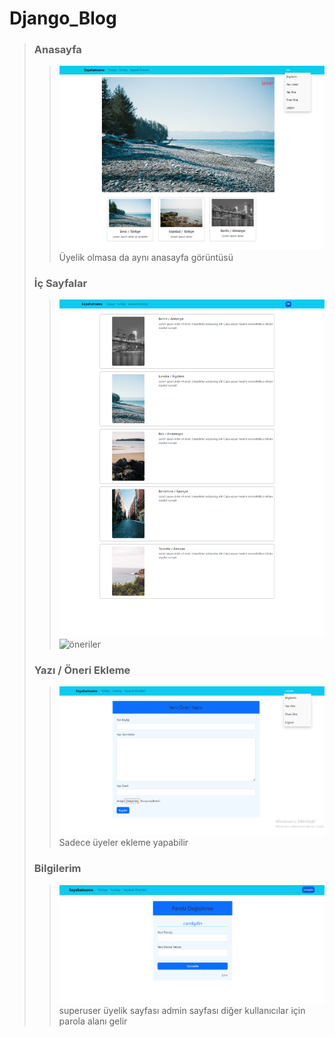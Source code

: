 # Django_Blog
> ### Anasayfa
>> ![Anasayfa](Blog_pr/anasayfa.png)
>> Üyelik olmasa da aynı anasayfa görüntüsü
>
> ### İç Sayfalar 
>> ![yurtdışı](Blog_pr/yurtdışı.png)
>> ![öneriler](Blog_pr/öneriler.png)
>
> ### Yazı / Öneri Ekleme
>> ![ekleme](Blog_pr/yazı-ekleme.png)
>> Sadece üyeler ekleme yapabilir
>
> ### Bilgilerim 
>> ![bilgilerim](Blog_pr/bilgilerim.png)
>> superuser üyelik sayfası admin sayfası diğer kullanıcılar için parola alanı gelir
> 